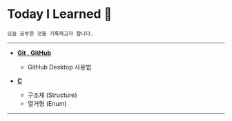 # Today I Learned 📘
```
오늘 공부한 것을 기록하고자 합니다. 
```
___
+ <a href=""><b>Git , GitHub</b></a>  
  + GitHub Desktop 사용법

 
+ <a href=""><b>C</b></a>  
  + 구조체 (Structure)
  + 열거형 (Enum)
___
